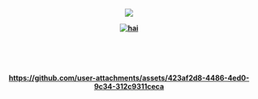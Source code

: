 <p align="center">
<h4 align="center"
  
![](https://komarev.com/ghpvc/?username=MilitaryFashionShow&label=JAGGED+COMPASSES+++&color=000000)

<a href="https://www.last.fm/user/PRHVL"><img src="https://lastfm-recently-played.vercel.app/api?user=PRHVL&footer_style=compact_stats&count=1&width=500&loved=true&header_style=none&bg_color=000000" alt="hai"> <br> </a> <br> <br> <br> 
<br>





https://github.com/user-attachments/assets/423af2d8-4486-4ed0-9c34-312c9311ceca


